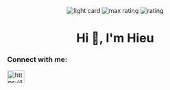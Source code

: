 <div style="text-align: center;">
  <img src="https://raw.githubusercontent.com/parallelism623/cf-stats/main/output/light_card.svg" alt="light card" />
  <img src="https://raw.githubusercontent.com/parallelism623/cf-stats/main/output/max_rating.svg" alt="max rating" />
  <img src="https://raw.githubusercontent.com/parallelism623/cf-stats/main/output/rating.svg" alt="rating" />
</div>


<h1 align="center">Hi 👋, I'm Hieu</h1>

<h3 align="left">Connect with me:</h3>
<p align="left">
<a href="https://www.leetcode.com/https://leetcode.com/hieudev623/" target="blank"><img align="center" src="https://raw.githubusercontent.com/rahuldkjain/github-profile-readme-generator/master/src/images/icons/Social/leet-code.svg" alt="https://leetcode.com/hieudev623/" height="30" width="40" /></a>
</p>
